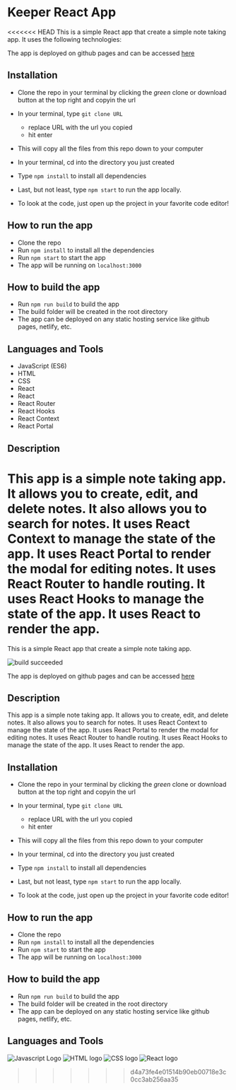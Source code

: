 # Keeper React App
<<<<<<< HEAD
This is a simple React app that  create a simple note taking app. It uses the following technologies:

The app is deployed on github pages and can be accessed [here](https://habiburrehmanbhattii.github.io/Keeper_clone_v1/)

## Installation
- Clone the repo in your terminal by clicking the _green_ clone or download button at the top right and copyin the url
- In your terminal, type ```git clone URL```
  - replace URL with the url you copied
  - hit enter
- This will copy all the files from this repo down to your computer
- In your terminal, cd into the directory you just created
- Type ```npm install``` to install all dependencies
- Last, but not least, type ```npm start``` to run the app locally.

- To look at the code, just open up the project in your favorite code editor!

## How to run the app
- Clone the repo
- Run `npm install` to install all the dependencies
- Run `npm start` to start the app
- The app will be running on `localhost:3000`

## How to build the app
- Run `npm run build` to build the app
- The build folder will be created in the root directory
- The app can be deployed on any static hosting service like github pages, netlify, etc.

## Languages and Tools
- JavaScript (ES6)
- HTML  
- CSS 
- React 
- React
- React Router
- React Hooks
- React Context
- React Portal


## Description
This app is a simple note taking app. It allows you to create, edit, and delete notes. It also allows you to search for notes. It uses React Context to manage the state of the app. It uses React Portal to render the modal for editing notes. It uses React Router to handle routing. It uses React Hooks to manage the state of the app. It uses React to render the app.
=======
This is a simple React app that  create a simple note taking app.

![build succeeded](https://img.shields.io/badge/build-succeeded-brightgreen.svg)

The app is deployed on github pages and can be accessed [here](https://habiburrehmanbhattii.github.io/Keeper_clone_v1/)


## Description
This app is a simple note taking app. It allows you to create, edit, and delete notes. It also allows you to search for notes. It uses React Context to manage the state of the app. It uses React Portal to render the modal for editing notes. It uses React Router to handle routing. It uses React Hooks to manage the state of the app. It uses React to render the app.


## Installation
- Clone the repo in your terminal by clicking the _green_ clone or download button at the top right and copyin the url
- In your terminal, type ```git clone URL```
  - replace URL with the url you copied
  - hit enter
- This will copy all the files from this repo down to your computer
- In your terminal, cd into the directory you just created
- Type ```npm install``` to install all dependencies
- Last, but not least, type ```npm start``` to run the app locally.

- To look at the code, just open up the project in your favorite code editor!

## How to run the app
- Clone the repo
- Run `npm install` to install all the dependencies
- Run `npm start` to start the app
- The app will be running on `localhost:3000`

## How to build the app
- Run `npm run build` to build the app
- The build folder will be created in the root directory
- The app can be deployed on any static hosting service like github pages, netlify, etc.

## Languages and Tools
![Javascript Logo](https://img.shields.io/badge/JavaScript-323330?style=for-the-badge&logo=javascript&logoColor=F7DF1E)
![HTML logo](https://img.shields.io/badge/HTML5-E34F26?style=for-the-badge&logo=html5&logoColor=white)
![CSS logo](https://img.shields.io/badge/CSS3-1572B6?style=for-the-badge&logo=css3&logoColor=white)
![React logo](https://img.shields.io/badge/React-20232A?style=for-the-badge&logo=react&logoColor=61DAFB)
![]()


>>>>>>> d4a73fe4e01514b90eb00718e3c0cc3ab256aa35
